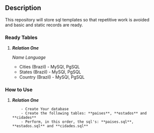 ## Description
This repository will store sql templates so that repetitive work is avoided and basic and static records are ready.

### Ready Tables
1. **_Relation One_**

	*Name*					*Language*

	 - Cities (Brazil)		 - MySQl, PgSQL
	 - States (Brazil)		 - MySQl, PgSQL
	 - Country (Brazil)		 - MySQl, PgSQL

### How to Use
1. **_Relation One_**
	```
		- Create Your database
		- Create the following tables: **paises**, **estados** and **cidades**
		- Perform, in this order, the sql's: **paises.sql**, **estados.sql** and **cidades.sql**
	```